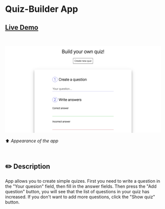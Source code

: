 # Quiz-Builder App

## [Live Demo](https://motyabolt.github.io/Quiz-Builder-App/)

<br>

![Screenshot of app](./assets/quiz-builder-app-screenshot.png 'quiz-builder app')

⬆️ <i>Appearance of the app</i>

<br>

## ✏️ Description

App allows you to create simple quizes.
First you need to write a question in the "Your quesion" field, then fill in the answer fields. Then press the "Add question" button, you will see that the list of questions in your quiz has increased. If you don't want to add more questions, click the "Show quiz" button.
